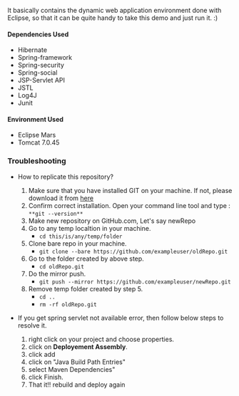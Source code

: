 It basically contains the dynamic web application environment done with Eclipse, so that it can be quite handy to take this demo and just run it. :)

#### Dependencies Used

* Hibernate
* Spring-framework
* Spring-security
* Spring-social
* JSP-Servlet API
* JSTL
* Log4J
* Junit

#### Environment Used

* Eclipse Mars
* Tomcat 7.0.45

### Troubleshooting

* How to replicate this repository?

   1. Make sure that you have installed GIT on your machine. If not, please download it from [here](https://git-scm.com/downloads)
   2. Confirm correct installation. Open your command line tool and type : `**git --version**`
   3. Make new repository on GitHub.com, Let's say newRepo
   4. Go to any temp localtion in your machine. 
       * `cd this/is/any/temp/folder`
   5. Clone bare repo in your machine.
      * `git clone --bare https://github.com/exampleuser/oldRepo.git`
   6. Go to the folder created by above step.
      * `cd oldRepo.git`
   7. Do the mirror push.
      * `git push --mirror https://github.com/exampleuser/newRepo.git`
   8. Remove temp folder created by step 5.
      * `cd ..`
      * `rm -rf oldRepo.git`

* If you get spring servlet not available error, then follow below steps to resolve it.

   1. right click on your project and choose properties.
   2. click on **Deployement Assembly**.
   3. click add
   4. click on "Java Build Path Entries"
   5. select Maven Dependencies"
   6. click Finish.
   7. That it!! rebuild and deploy again

